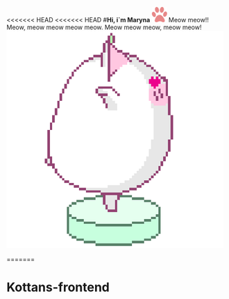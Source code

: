<<<<<<< HEAD
<<<<<<< HEAD #**Hi, i`m Maryna** <img src="paw.png" width="35">
Meow meow!! Meow, meow meow meow meow. Meow meow meow, meow meow!
![](6kn.gif)

=======

# Kottans-frontend

